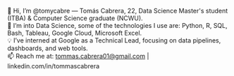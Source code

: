 👋 Hi, I’m @tomycabre — Tomás Cabrera, 22, Data Science Master's student (ITBA) & Computer Science graduate (NCWU).  
👀 I’m into Data Science, some of the technologies I use are: Python, R, SQL, Bash, Tableau, Google Cloud, Microsoft Excel.  
💡 I’ve interned at Google as a Technical Lead, focusing on data pipelines, dashboards, and web tools.  
📫 Reach me at: tommas.cabrera01@gmail.com | linkedin.com/in/tommascabrera
